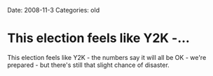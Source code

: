 Date: 2008-11-3
Categories: old

# This election feels like Y2K -...

This election feels like Y2K - the numbers say it will all be OK - we're prepared - but there's still that slight chance of disaster.
